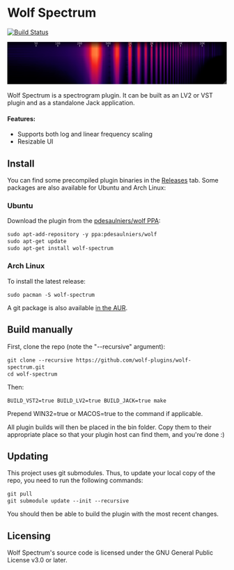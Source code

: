 # Wolf Spectrum
[![Build Status](https://img.shields.io/github/actions/workflow/status/wolf-plugins/wolf-spectrum/dpf-makefile-action.yml?branch=master)](https://github.com/wolf-plugins/wolf-spectrum/actions/workflows/dpf-makefile-action.yml)

![Wolf Spectrum](https://raw.githubusercontent.com/wolf-plugins/wolf-spectrum/master/src/Screenshot.png)

Wolf Spectrum is a spectrogram plugin. It can be built as an LV2 or VST plugin and as a standalone Jack application.

#### Features:
* Supports both log and linear frequency scaling
* Resizable UI

## Install

You can find some precompiled plugin binaries in the [Releases](https://github.com/wolf-plugins/wolf-spectrum/releases) tab. Some packages are also available for Ubuntu and Arch Linux:

### Ubuntu
Download the plugin from the [pdesaulniers/wolf PPA](https://launchpad.net/~pdesaulniers/+archive/ubuntu/wolf):
```
sudo apt-add-repository -y ppa:pdesaulniers/wolf
sudo apt-get update
sudo apt-get install wolf-spectrum
```
### Arch Linux
To install the latest release:
```
sudo pacman -S wolf-spectrum
```
A git package is also available [in the AUR](https://aur.archlinux.org/packages/wolf-spectrum-git/). 

## Build manually

First, clone the repo (note the "--recursive" argument):

```
git clone --recursive https://github.com/wolf-plugins/wolf-spectrum.git
cd wolf-spectrum
```

Then:

```
BUILD_VST2=true BUILD_LV2=true BUILD_JACK=true make
```

Prepend WIN32=true or MACOS=true to the command if applicable.

All plugin builds will then be placed in the bin folder. Copy them to their appropriate place so that your plugin host can find them, and you're done :)

## Updating

This project uses git submodules. Thus, to update your local copy of the repo, you need to run the following commands:
```
git pull
git submodule update --init --recursive
```
You should then be able to build the plugin with the most recent changes.

## Licensing

Wolf Spectrum's source code is licensed under the GNU General Public License v3.0 or later.